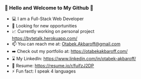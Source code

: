 ### 👋 Hello and Welcome to My Github 👋

- :computer: I am a Full-Stack Web Developer
- :mag_right: Looking for new opportunities
- :chart_with_upwards_trend: Currently working on personal project https://bytetalk.herokuapp.com/
- 📫 You can reach me at: Otabek.Akbaroff@gmail.com
- :arrow_right: Check out my portfolio at: https://otabekakbaroff.com/
- :hourglass: My LinkedIn: https://www.linkedin.com/in/otabek-akbaroff/
- :scroll: Resume: https://resume.io/r/fuifzJ2DP
- ⚡ Fun fact: I speak 4 languages

